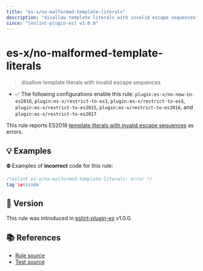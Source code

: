 ```yaml
---
title: "es-x/no-malformed-template-literals"
description: "disallow template literals with invalid escape sequences"
since: "[eslint-plugin-es] v1.0.0"
---
```


# es-x/no-malformed-template-literals
> disallow template literals with invalid escape sequences

- ✅ The following configurations enable this rule: `plugin:es-x/no-new-in-es2018`, `plugin:es-x/restrict-to-es3`, `plugin:es-x/restrict-to-es5`, `plugin:es-x/restrict-to-es2015`, `plugin:es-x/restrict-to-es2016`, and `plugin:es-x/restrict-to-es2017`

This rule reports ES2018 [template literals with invalid escape sequences](https://github.com/tc39/proposal-template-literal-revision#readme) as errors.

## 💡 Examples

⛔ Examples of **incorrect** code for this rule:

<eslint-playground type="bad">

```js
/*eslint es-x/no-malformed-template-literals: error */
tag`\unicode`
```

</eslint-playground>

## 🚀 Version

This rule was introduced in [eslint-plugin-es] v1.0.0.

[eslint-plugin-es]: https://github.com/mysticatea/eslint-plugin-es

## 📚 References

- [Rule source](https://github.com/eslint-community/eslint-plugin-es-x/blob/master/lib/rules/no-malformed-template-literals.js)
- [Test source](https://github.com/eslint-community/eslint-plugin-es-x/blob/master/tests/lib/rules/no-malformed-template-literals.js)
